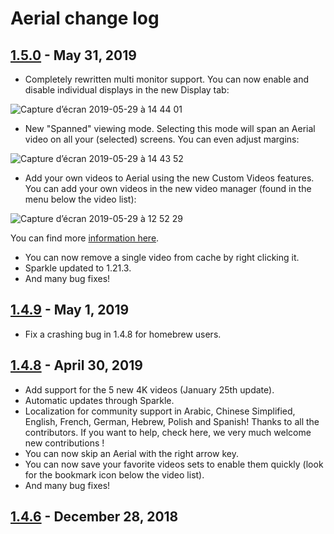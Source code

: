 #  Aerial change log

## [1.5.0](https://github.com/JohnCoates/Aerial/releases/tag/v1.5.0) - May 31, 2019

- Completely rewritten multi monitor support. You can now enable and disable individual displays in the new Display tab:

![Capture d’écran 2019-05-29 à 14 44 01](https://user-images.githubusercontent.com/37544189/58558340-d116af80-8220-11e9-9081-696d805c1e29.jpg)

- New "Spanned" viewing mode. Selecting this mode will span an Aerial video on all your (selected) screens. You can even adjust margins:

![Capture d’écran 2019-05-29 à 14 43 52](https://user-images.githubusercontent.com/37544189/58558342-d116af80-8220-11e9-8bb0-8d26f1e1b6ed.jpg)

- Add your own videos to Aerial using the new Custom Videos features. You can add your own videos in the new video manager (found in the menu below the video list):

![Capture d’écran 2019-05-29 à 12 52 29](https://user-images.githubusercontent.com/37544189/58552781-8478a780-8213-11e9-99bc-2b55c75b6bd3.jpg)

You can find more [information here](CustomVideos.md).

- You can now remove a single video from cache by right clicking it.
- Sparkle updated to 1.21.3.
- And many bug fixes!

## [1.4.9](https://github.com/JohnCoates/Aerial/releases/tag/v1.4.9) - May 1, 2019

- Fix a crashing bug in 1.4.8 for homebrew users. 

## [1.4.8](https://github.com/JohnCoates/Aerial/releases/tag/v1.4.8) - April 30, 2019

- Add support for the 5 new 4K videos (January 25th update).
- Automatic updates through Sparkle.
- Localization for community support in Arabic, Chinese Simplified, English, French, German, Hebrew, Polish and Spanish! Thanks to all the contributors. If you want to help, check here, we very much welcome new contributions !
- You can now skip an Aerial with the right arrow key.
- You can now save your favorite videos sets to enable them quickly (look for the bookmark icon below the video list).
- And many bug fixes!

## [1.4.6](https://github.com/JohnCoates/Aerial/releases/tag/v1.4.6) - December 28, 2018


